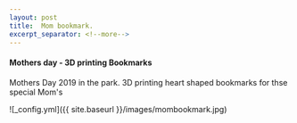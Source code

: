 ```yaml
---
layout: post
title:  Mom bookmark.
excerpt_separator: <!--more-->
---
```


#### Mothers day - 3D printing Bookmarks

Mothers Day 2019 in the park.
3D printing heart shaped bookmarks for thse special Mom's

![_config.yml]({{ site.baseurl }}/images/mombookmark.jpg)

